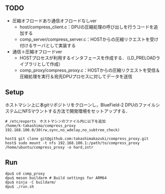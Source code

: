 


## TODO
- 圧縮オフロードあり通信オフロードなしver
    - host/compress_client.c：DPUの圧縮処理の呼び出しを行うコードを追加する
    - comp_server/compress_server.c：HOSTからの圧縮リクエストを受け付けるサーバとして実装する
- 通信＋圧縮オフロードver
    - HOSTプロセスが利用するインタフェースを作成する．（LD_PRELOADライブラリとして作成）
    - comp_proxy/compress_proxy.c：HOSTからの圧縮リクエストを受信＆圧縮処理を実行＆宛先DPUプロセスに対してデータを送信


## Setup

ホストマシン上に本gitリポジトリをクローンし，BlueField-2 DPUのファイルシステムにNFSマウントする方法で開発環境をセットアップする．


```
# /etc/exports　ホストマシンのファイル内に以下を追加
/home/k-takashima/compress_proxy 192.168.100.0/30(rw,sync,no_wdelay,no_subtree_check)
```

```
host$ git clone git@github.com:takashimakazuki/compress_proxy.git
host$ sudo mount -t nfs 192.168.100.1:/path/to/compress_proxy /home/ubuntu/compress_proxy -o hard,intr
```

## Run

```
dpu$ cd comp_proxy
dpu$ meson buildarm # Build settings for ARM64
dpu$ ninja -C buildarm/
dpu$ ./run.sh
```